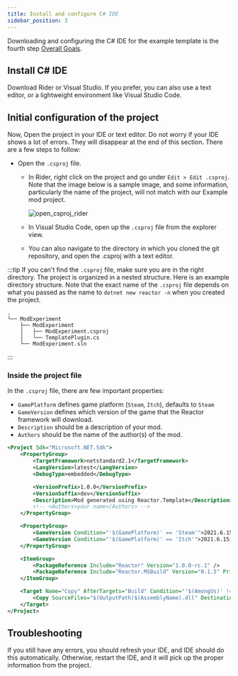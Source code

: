 ```yaml
---
title: Install and configure C# IDE
sidebar_position: 3
---
```



Downloading and configuring the C# IDE for the example template is the fourth step
[Overall Goals](/#overall-goals).

## Install C# IDE

Download Rider or Visual Studio. If you prefer, you can also use a text editor, or a
lightweight environment like Visual Studio Code.

## Initial configuration of the project

Now, Open the project in your IDE or text editor. Do not worry if your IDE shows a lot of
errors. They will disappear at the end of this section. There are a few steps to follow:

- Open the `.csproj` file.
  - In Rider, right click on the project and go under `Edit > Edit .csproj`. Note that the
    image below is a sample image, and some information, particularly the name of the
    project, will not match with our Example mod project.
    
    ![open_csproj_rider](https://i.stack.imgur.com/uj5yP.png)
  - In Visual Studio Code, open up the `.csproj` file from the explorer view.
  - You can also navigate to the directory in which you cloned the git repository,
    and open the .csproj with a text editor.

:::tip
If you can't find the `.csproj` file, make sure you are in the right directory.
The project is organized in a nested structure. Here is an example directory
structure. Note that the exact name of the `.csproj` file depends on what you 
passed as the name to `dotnet new reactor -n` when you created the project.
```
.
└── ModExperiment
    ├── ModExperiment
    │   ├── ModExperiment.csproj
    │   └── TemplatePlugin.cs
    └── ModExperiment.sln
```
:::

### Inside the project file

In the `.csproj` file, there are few important properties:
  - `GamePlatform` defines game platform (`Steam`, `Itch`), defaults to `Steam`
  - `GameVersion` defines which version of the game that the Reactor framework will download.
  - `Description` should be a description of your mod.
  - `Authors` should be the name of the author(s) of the mod.
```xml
<Project Sdk="Microsoft.NET.Sdk">
    <PropertyGroup>
        <TargetFramework>netstandard2.1</TargetFramework>
        <LangVersion>latest</LangVersion>
        <DebugType>embedded</DebugType>

        <VersionPrefix>1.0.0</VersionPrefix>
        <VersionSuffix>dev</VersionSuffix>
        <Description>Mod generated using Reactor.Template</Description>
        <!-- <Authors>your name</Authors> -->
    </PropertyGroup>

    <PropertyGroup>
        <GameVersion Condition="'$(GamePlatform)' == 'Steam'">2021.6.15s</GameVersion>
        <GameVersion Condition="'$(GamePlatform)' == 'Itch'">2021.6.15i</GameVersion>
    </PropertyGroup>

    <ItemGroup>
        <PackageReference Include="Reactor" Version="1.0.0-rc.1" />
        <PackageReference Include="Reactor.MSBuild" Version="0.1.5" PrivateAssets="all" />
    </ItemGroup>

    <Target Name="Copy" AfterTargets="Build" Condition="'$(AmongUs)' != ''">
        <Copy SourceFiles="$(OutputPath)$(AssemblyName).dll" DestinationFolder="$(AmongUs)/BepInEx/plugins/" Condition="'$(Configuration)' == 'Debug'" />
    </Target>
</Project>
```

## Troubleshooting
If you still have any errors, you should refresh your IDE, and IDE should do this
automatically. Otherwise, restart the IDE, and it will pick up the proper information
from the project.
